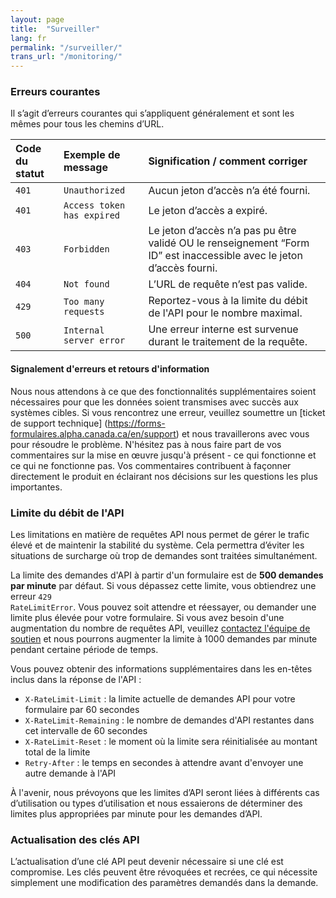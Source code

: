 ```yaml
---
layout: page
title:  "Surveiller"
lang: fr
permalink: "/surveiller/"
trans_url: "/monitoring/"
---
```


### Erreurs courantes

Il s’agit d’erreurs courantes qui s’appliquent généralement et sont les mêmes pour tous les chemins d’URL.

| Code du statut             | Exemple de message | Signification / comment corriger |
| :---------------- | :------ | :---- |
| <code>401</code>       |   <code>Unauthorized</code>   | Aucun jeton d’accès n’a été fourni. |
| <code>401</code>        |   <code>Access token has expired</code>   | Le jeton d’accès a expiré. |
| <code>403</code>   |  <code>Forbidden</code>   | Le jeton d’accès n’a pas pu être validé OU le renseignement “Form ID” est inaccessible avec le jeton d’accès fourni. |
| <code>404</code> |  <code>Not found</code>   | L’URL de requête n’est pas valide. |
| <code>429</code> |  <code>Too many requests</code>   | Reportez-vous à la limite du débit de l'API pour le nombre maximal. |
| <code>500</code> |  <code>Internal server error</code>   | Une erreur interne est survenue durant le traitement de la requête. |

#### Signalement d'erreurs et retours d'information
Nous nous attendons à ce que des fonctionnalités supplémentaires soient nécessaires pour que les données soient transmises avec succès aux systèmes cibles. Si vous rencontrez une erreur, veuillez soumettre un [ticket de support technique] (https://forms-formulaires.alpha.canada.ca/en/support) et nous travaillerons avec vous pour résoudre le problème. N'hésitez pas à nous faire part de vos commentaires sur la mise en œuvre jusqu'à présent - ce qui fonctionne et ce qui ne fonctionne pas. Vos commentaires contribuent à façonner directement le produit en éclairant nos décisions sur les questions les plus importantes.

### Limite du débit de l'API

Les limitations en matière de requêtes API nous permet de gérer le trafic élevé et de maintenir la stabilité du système. Cela permettra d’éviter les situations de surcharge où trop de demandes sont traitées simultanément. 

La limite des demandes d'API à partir d'un formulaire est de **500 demandes par minute** par défaut. Si vous dépassez cette limite, vous obtiendrez une erreur <code>429 RateLimitError</code>. Vous pouvez soit attendre et réessayer, ou demander une limite plus élevée pour votre formulaire. Si vous avez besoin d'une augmentation du nombre de requêtes API, veuillez [contactez l'équipe de soutien](https://forms-formulaires.alpha.canada.ca/fr/support) et nous pourrons augmenter la limite à 1000 demandes par minute pendant certaine période de temps.

Vous pouvez obtenir des informations supplémentaires dans les en-têtes inclus dans la réponse de l'API :
- <code>X-RateLimit-Limit</code> : la limite actuelle de demandes API pour votre formulaire par 60 secondes
- <code>X-RateLimit-Remaining</code> : le nombre de demandes d'API restantes dans cet intervalle de 60 secondes
- <code>X-RateLimit-Reset</code> : le moment où la limite sera réinitialisée au montant total de la limite
- <code>Retry-After</code> : le temps en secondes à attendre avant d'envoyer une autre demande à l'API

À l'avenir, nous prévoyons que les limites d’API seront liées à différents cas d’utilisation ou types d’utilisation et nous essaierons de déterminer des limites plus appropriées par minute pour les demandes d’API.

### Actualisation des clés API

L’actualisation d’une clé API peut devenir nécessaire si une clé est compromise. Les clés peuvent être révoquées et recrées, ce qui nécessite simplement une modification des paramètres demandés dans la demande.



